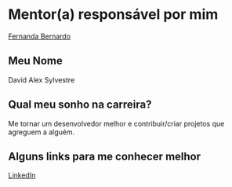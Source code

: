 # Mentor(a) responsável por mim

[Fernanda Bernardo](/profiles/mentors/profiles/fernandabernardo.md)

## Meu Nome

David Alex Sylvestre

## Qual meu sonho na carreira?

Me tornar um desenvolvedor melhor e contribuir/criar projetos que agreguem a alguém.

## Alguns links para me conhecer melhor

[LinkedIn](www.linkedin.com/in/david-sylvestre)